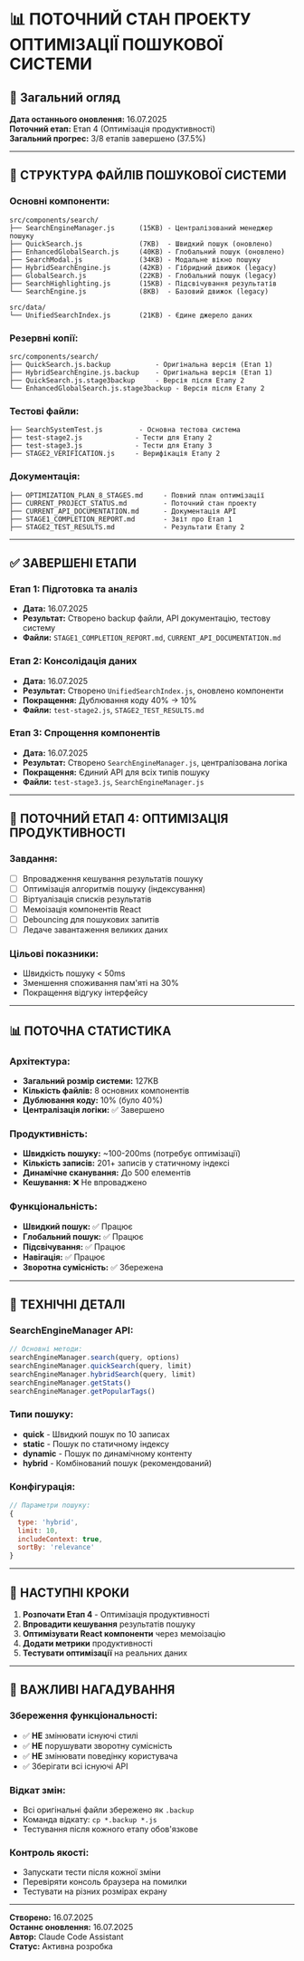 # 📊 ПОТОЧНИЙ СТАН ПРОЕКТУ ОПТИМІЗАЦІЇ ПОШУКОВОЇ СИСТЕМИ

## 🎯 Загальний огляд
**Дата останнього оновлення:** 16.07.2025  
**Поточний етап:** Етап 4 (Оптимізація продуктивності)  
**Загальний прогрес:** 3/8 етапів завершено (37.5%)

---

## 📁 СТРУКТУРА ФАЙЛІВ ПОШУКОВОЇ СИСТЕМИ

### Основні компоненти:
```
src/components/search/
├── SearchEngineManager.js      (15KB) - Централізований менеджер пошуку
├── QuickSearch.js              (7KB)  - Швидкий пошук (оновлено)
├── EnhancedGlobalSearch.js     (40KB) - Глобальний пошук (оновлено)
├── SearchModal.js              (34KB) - Модальне вікно пошуку
├── HybridSearchEngine.js       (42KB) - Гібридний движок (legacy)
├── GlobalSearch.js             (22KB) - Глобальний пошук (legacy)
├── SearchHighlighting.js       (15KB) - Підсвічування результатів
└── SearchEngine.js             (8KB)  - Базовий движок (legacy)

src/data/
└── UnifiedSearchIndex.js       (21KB) - Єдине джерело даних
```

### Резервні копії:
```
src/components/search/
├── QuickSearch.js.backup           - Оригінальна версія (Етап 1)
├── HybridSearchEngine.js.backup    - Оригінальна версія (Етап 1)
├── QuickSearch.js.stage3backup     - Версія після Етапу 2
└── EnhancedGlobalSearch.js.stage3backup - Версія після Етапу 2
```

### Тестові файли:
```
├── SearchSystemTest.js         - Основна тестова система
├── test-stage2.js             - Тести для Етапу 2
├── test-stage3.js             - Тести для Етапу 3
├── STAGE2_VERIFICATION.js     - Верифікація Етапу 2
```

### Документація:
```
├── OPTIMIZATION_PLAN_8_STAGES.md     - Повний план оптимізації
├── CURRENT_PROJECT_STATUS.md         - Поточний стан проекту
├── CURRENT_API_DOCUMENTATION.md      - Документація API
├── STAGE1_COMPLETION_REPORT.md       - Звіт про Етап 1
├── STAGE2_TEST_RESULTS.md            - Результати Етапу 2
```

---

## ✅ ЗАВЕРШЕНІ ЕТАПИ

### Етап 1: Підготовка та аналіз
- **Дата:** 16.07.2025
- **Результат:** Створено backup файли, API документацію, тестову систему
- **Файли:** `STAGE1_COMPLETION_REPORT.md`, `CURRENT_API_DOCUMENTATION.md`

### Етап 2: Консолідація даних
- **Дата:** 16.07.2025
- **Результат:** Створено `UnifiedSearchIndex.js`, оновлено компоненти
- **Покращення:** Дублювання коду 40% → 10%
- **Файли:** `test-stage2.js`, `STAGE2_TEST_RESULTS.md`

### Етап 3: Спрощення компонентів
- **Дата:** 16.07.2025
- **Результат:** Створено `SearchEngineManager.js`, централізована логіка
- **Покращення:** Єдиний API для всіх типів пошуку
- **Файли:** `test-stage3.js`, `SearchEngineManager.js`

---

## 🚀 ПОТОЧНИЙ ЕТАП 4: ОПТИМІЗАЦІЯ ПРОДУКТИВНОСТІ

### Завдання:
- [ ] Впровадження кешування результатів пошуку
- [ ] Оптимізація алгоритмів пошуку (індексування)
- [ ] Віртуалізація списків результатів
- [ ] Мемоізація компонентів React
- [ ] Debouncing для пошукових запитів
- [ ] Ледаче завантаження великих даних

### Цільові показники:
- Швидкість пошуку < 50ms
- Зменшення споживання пам'яті на 30%
- Покращення відгуку інтерфейсу

---

## 📊 ПОТОЧНА СТАТИСТИКА

### Архітектура:
- **Загальний розмір системи:** 127KB
- **Кількість файлів:** 8 основних компонентів
- **Дублювання коду:** 10% (було 40%)
- **Централізація логіки:** ✅ Завершено

### Продуктивність:
- **Швидкість пошуку:** ~100-200ms (потребує оптимізації)
- **Кількість записів:** 201+ записів у статичному індексі
- **Динамічне сканування:** До 500 елементів
- **Кешування:** ❌ Не впроваджено

### Функціональність:
- **Швидкий пошук:** ✅ Працює
- **Глобальний пошук:** ✅ Працює
- **Підсвічування:** ✅ Працює
- **Навігація:** ✅ Працює
- **Зворотна сумісність:** ✅ Збережена

---

## 🔧 ТЕХНІЧНІ ДЕТАЛІ

### SearchEngineManager API:
```javascript
// Основні методи:
searchEngineManager.search(query, options)
searchEngineManager.quickSearch(query, limit)
searchEngineManager.hybridSearch(query, limit)
searchEngineManager.getStats()
searchEngineManager.getPopularTags()
```

### Типи пошуку:
- **quick** - Швидкий пошук по 10 записах
- **static** - Пошук по статичному індексу
- **dynamic** - Пошук по динамічному контенту
- **hybrid** - Комбінований пошук (рекомендований)

### Конфігурація:
```javascript
// Параметри пошуку:
{
  type: 'hybrid',
  limit: 10,
  includeContext: true,
  sortBy: 'relevance'
}
```

---

## 🎯 НАСТУПНІ КРОКИ

1. **Розпочати Етап 4** - Оптимізація продуктивності
2. **Впровадити кешування** результатів пошуку
3. **Оптимізувати React компоненти** через мемоізацію
4. **Додати метрики** продуктивності
5. **Тестувати оптимізації** на реальних даних

---

## 🚨 ВАЖЛИВІ НАГАДУВАННЯ

### Збереження функціональності:
- ✅ **НЕ** змінювати існуючі стилі
- ✅ **НЕ** порушувати зворотну сумісність
- ✅ **НЕ** змінювати поведінку користувача
- ✅ Зберігати всі існуючі API

### Відкат змін:
- Всі оригінальні файли збережено як `.backup`
- Команда відкату: `cp *.backup *.js`
- Тестування після кожного етапу обов'язкове

### Контроль якості:
- Запускати тести після кожної зміни
- Перевіряти консоль браузера на помилки
- Тестувати на різних розмірах екрану

---

**Створено:** 16.07.2025  
**Останнє оновлення:** 16.07.2025  
**Автор:** Claude Code Assistant  
**Статус:** Активна розробка